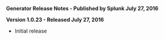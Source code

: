 **Generator Release Notes - Published by Splunk July 27, 2016**


**Version 1.0.23 - Released July 27, 2016**

* Initial release
